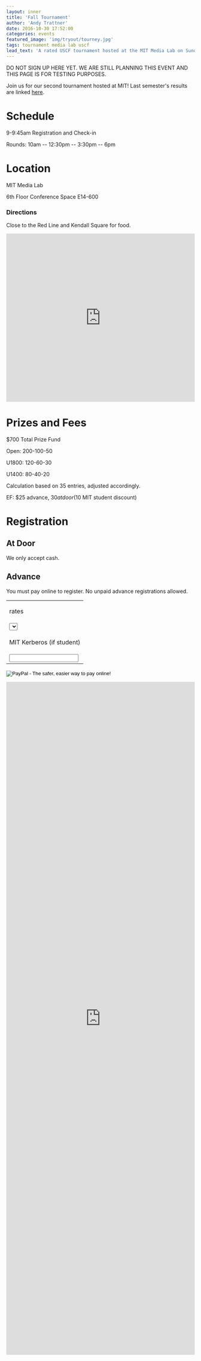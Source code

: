```yaml
---
layout: inner
title: 'Fall Tournament'
author: 'Andy Trattner'
date: 2016-10-30 17:52:00
categories: events
featured_image: 'img/tryout/tourney.jpg'
tags: tournament media lab uscf
lead_text: 'A rated USCF tournament hosted at the MIT Media Lab on Sunday November 13.'
---
```


DO NOT SIGN UP HERE YET. WE ARE STILL PLANNING THIS EVENT AND THIS PAGE IS FOR TESTING PURPOSES.

Join us for our second tournament hosted at MIT! Last semester's results are linked [here](http://www.uschess.org/msa/XtblMain.php?201604176202-14538125).

# Schedule

9-9:45am Registration and Check-in

Rounds: 10am -- 12:30pm -- 3:30pm -- 6pm


# Location

MIT Media Lab

6th Floor Conference Space E14-600

### Directions

Close to the Red Line and Kendall Square for food.

  <iframe src="https://www.google.com/maps/embed?pb=!1m18!1m12!1m3!1d2948.1633937574825!2d-71.08945268454367!3d42.360356979186875!2m3!1f0!2f0!3f0!3m2!1i1024!2i768!4f13.1!3m3!1m2!1s0x89e370a8b0f310c5%3A0x1a26a6e6bd5f8030!2sMIT+Media+Lab!5e0!3m2!1sen!2sus!4v1477864807255" width="100%" height="450" frameborder="0" markdown="1" style="border:0" allowfullscreen></iframe>


# Prizes and Fees

$700 Total Prize Fund

Open: 200-100-50

U1800: 120-60-30

U1400: 80-40-20

Calculation based on 35 entries, adjusted accordingly.

EF: $25 advance, $30 at door ($10 MIT student discount)

# Registration

## At Door

We only accept cash.

## Advance

You must pay online to register. No unpaid advance registrations allowed.


  <form action="https://www.paypal.com/cgi-bin/webscr" method="post" markdown="1" target="_top">

  <input type="hidden" name="cmd" value="_s-xclick" markdown="1">

  <input type="hidden" name="hosted_button_id" value="WGFASEJXTURRJ" markdown="1">

  <table markdown="1">

  <tr markdown="1">

  <td markdown="1">

  <input type="hidden" name="on0" value="rates" markdown="1">

  rates

  </td>

  </tr>

  <tr markdown="1">

  <td markdown="1">

  <select name="os0" markdown="1">

  	<option value="Advance Regular Entry" markdown="1">

    Advance Regular Entry $25.00 USD

    </option>

  	<option value="Advance MIT Student Entry (requires kerberos)" markdown="1">

    Advance MIT Student Entry (requires kerberos) $15.00 USD

    </option>

  </select>

  </td>

  </tr>

  <tr markdown="1">

  <td markdown="1">

  <input type="hidden" name="on1" markdown="1" value="MIT Kerberos (if student)">

  MIT Kerberos (if student)

  </td>

  </tr>

  <tr markdown="1">

  <td>

  <input type="text" name="os1" maxlength="200" markdown="1">

  </td>

  </tr>

  </table>

  <input type="hidden" name="currency_code" markdown="1" value="USD">

  <input type="image" markdown="1" src="https://www.paypalobjects.com/en_US/i/btn/btn_paynowCC_LG.gif" border="0" name="submit" alt="PayPal - The safer, easier way to pay online!">

  <img alt="" markdown="1" border="0" src="https://www.paypalobjects.com/en_US/i/scr/pixel.gif" width="1" markdown="1" height="1">

  </form>


<iframe src="https://docs.google.com/forms/d/e/1FAIpQLScid7U_TSodICQAVSq_Z62cOPxCKSWVDzV5013lZ05SdlDeXA/viewform?embedded=true" width="100%" height="1800" frameborder="0" marginheight="0" markdown="1" marginwidth="0">Loading...</iframe>

